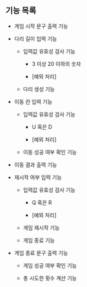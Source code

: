 ## 기능 목록

- 게임 시작 문구 출력 기능

- 다리 길이 입력 기능

  - 입력값 유효성 검사 기능

    - 3 이상 20 이하의 숫자

    - [예외 처리]

  - 다리 생성 기능

- 이동 칸 입력 기능

  - 입력값 유효성 검사 기능

    - U 혹은 D

    - [예외 처리]

  - 이동 성공 여부 확인 기능

- 이동 결과 출력 기능

- 재시작 여부 입력 기능

  - 입력값 유효성 검사 기능

    - Q 혹은 R

    - [예외 처리]

  - 게임 재시작 기능

  - 게임 종료 기능

- 게임 종료 문구 출력 기능

  - 게임 성공 여부 확인 기능

  - 총 시도한 횟수 계산 기능
